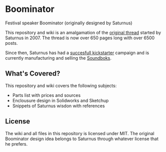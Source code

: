 # Boominator

Festival speaker Boominator (originally designed by Saturnus)

This repository and wiki is an amalgamation of the [original thread](http://www.diyaudio.com/forums/class-d/104402-boominator-another-stab-ultimate-party-machine.html)
started by Saturnus in 2007. The thread is now over 650 pages long with over 6500 posts.

Since then, Saturnus has had a [succesfull kickstarter](https://www.kickstarter.com/projects/554939252/soundboks-the-loudest-battery-powered-speaker)
campaign and is currently manufacturing and selling the [Soundboks](https://soundboks.com/).

## What's Covered?

This repository and wiki covers the following subjects:

* Parts list with prices and sources
* Enclousure design in Solidworks and Sketchup
* Snippets of Saturnus wisdon with references

## License

The wiki and all files in this repository is licensed under MIT. The original Boominator design idea belongs to Saturnus
through whatever license that he prefers.
